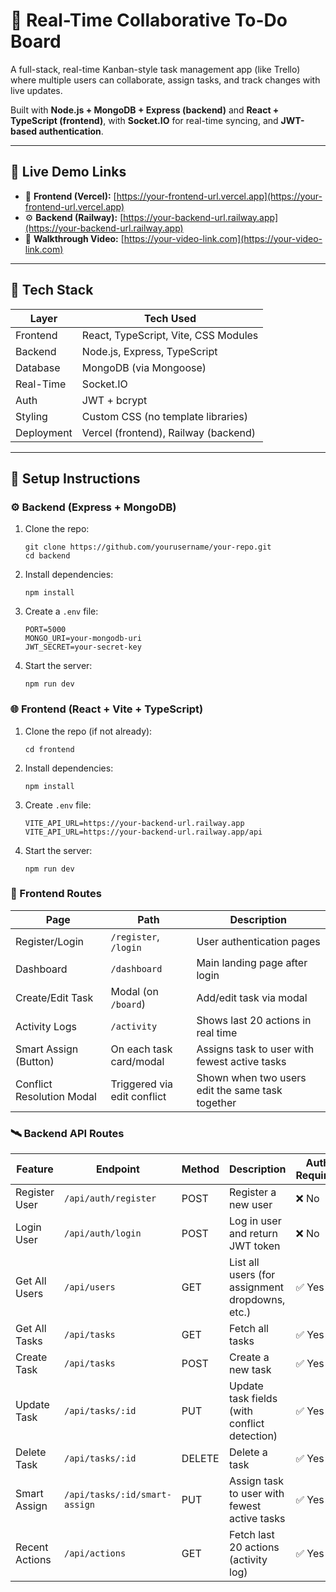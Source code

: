 # 🧠 Real-Time Collaborative To-Do Board

A full-stack, real-time Kanban-style task management app (like Trello) where multiple users can collaborate, assign tasks, and track changes with live updates.

Built with **Node.js + MongoDB + Express (backend)** and **React + TypeScript (frontend)**, with **Socket.IO** for real-time syncing, and **JWT-based authentication**.

---

## 🔗 Live Demo Links

- 🚀 **Frontend (Vercel):** [https://your-frontend-url.vercel.app](https://your-frontend-url.vercel.app)
- ⚙️ **Backend (Railway):** [https://your-backend-url.railway.app](https://your-backend-url.railway.app)
- 🎥 **Walkthrough Video:** [https://your-video-link.com](https://your-video-link.com)



---

## 🧰 Tech Stack

| Layer        | Tech Used                             |
|--------------|----------------------------------------|
| Frontend     | React, TypeScript, Vite, CSS Modules   |
| Backend      | Node.js, Express, TypeScript           |
| Database     | MongoDB (via Mongoose)                 |
| Real-Time    | Socket.IO                              |
| Auth         | JWT + bcrypt                           |
| Styling      | Custom CSS (no template libraries)     |
| Deployment   | Vercel (frontend), Railway (backend)   |

---

## 🔧 Setup Instructions

### ⚙️ Backend (Express + MongoDB)

1. Clone the repo:
   ```
   git clone https://github.com/yourusername/your-repo.git
   cd backend
   ```
  
  2. Install dependencies:
	 ```
	 npm install
	 ```
 
 3. Create a `.env` file:
	 ```
	 PORT=5000
	MONGO_URI=your-mongodb-uri
	JWT_SECRET=your-secret-key
	```

4. Start the server:
	```
	npm run dev
	```

### 🌐 Frontend (React + Vite + TypeScript)
1. Clone the repo (if not already):
	```
	cd frontend
	```
2. Install dependencies:
	 ```
	 npm install
	 ```
 
 3. Create `.env` file:
	```
	VITE_API_URL=https://your-backend-url.railway.app
	VITE_API_URL=https://your-backend-url.railway.app/api
	```
4. Start the server:
	```
	npm run dev
	```

### 🧭 Frontend Routes

| Page                     | Path                            | Description                                      |
|--------------------------|----------------------------------|--------------------------------------------------|
| Register/Login           | `/register`, `/login`           | User authentication pages                        |
| Dashboard                | `/dashboard`                    | Main landing page after login                    |               |
| Create/Edit Task         | Modal (on `/board`)             | Add/edit task via modal                          |
| Activity Logs            | `/activity`                     | Shows last 20 actions in real time               |
| Smart Assign (Button)    | On each task card/modal         | Assigns task to user with fewest active tasks    |
| Conflict Resolution Modal| Triggered via edit conflict     | Shown when two users edit the same task together |

### 🛰️ Backend API Routes

| Feature           | Endpoint                          | Method | Description                                          | Auth Required |
|------------------|-----------------------------------|--------|------------------------------------------------------|----------------|
| Register User     | `/api/auth/register`              | POST   | Register a new user                                 | ❌ No          |
| Login User        | `/api/auth/login`                 | POST   | Log in user and return JWT token                    | ❌ No          |   |          |
| Get All Users     | `/api/users`                      | GET    | List all users (for assignment dropdowns, etc.)     | ✅ Yes         |
| Get All Tasks     | `/api/tasks`                      | GET    | Fetch all tasks                                     | ✅ Yes         |        |
| Create Task       | `/api/tasks`                      | POST   | Create a new task                                   | ✅ Yes         |
| Update Task       | `/api/tasks/:id`                  | PUT    | Update task fields (with conflict detection)        | ✅ Yes         |
| Delete Task       | `/api/tasks/:id`                  | DELETE | Delete a task                                       | ✅ Yes         |
| Smart Assign      | `/api/tasks/:id/smart-assign`     | PUT    | Assign task to user with fewest active tasks        | ✅ Yes         |
| Recent Actions    | `/api/actions`             | GET    | Fetch last 20 actions (activity log)                | ✅ Yes         |
